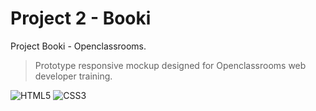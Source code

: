 # Project 2 - Booki
Project Booki - Openclassrooms.
> Prototype responsive mockup designed for Openclassrooms web developer training.

![HTML5](https://img.shields.io/badge/HTML5-E34F26?style=for-the-badge&logo=html5&logoColor=white)
![CSS3](https://img.shields.io/badge/CSS3-1572B6?style=for-the-badge&logo=css3&logoColor=white)
